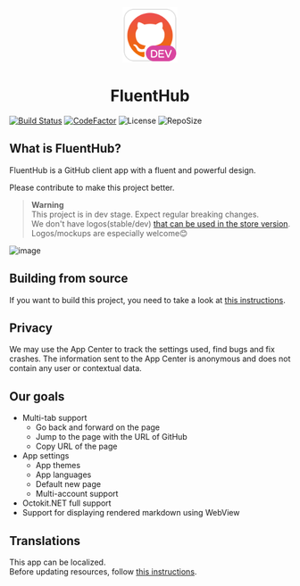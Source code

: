 <p align="center">
  <img alt="Logo" src="src/FluentHub/Assets/AppTiles/Primitives/Dev/FluentHub.dev.original.scale-1024.png" width="100px" />
  <h1 align="center">FluentHub</h1>
</p>

[![Build Status](https://dev.azure.com/fluenthub-community/FluentHub/_apis/build/status/Build%20Pipeline?branchName=main)](https://dev.azure.com/fluenthub-community/FluentHub/_build/latest?definitionId=1&branchName=main)
[![CodeFactor](https://www.codefactor.io/repository/github/fluenthub-community/fluenthub/badge)](https://www.codefactor.io/repository/github/fluenthub-community/fluenthub)
![License](https://img.shields.io/github/license/fluenthub-uwp/FluentHub)
![RepoSize](https://img.shields.io/github/repo-size/fluenthub-uwp/FluentHub)

## What is FluentHub?

FluentHub is a GitHub client app with a fluent and powerful design.

Please contribute to make this project better.

> **Warning**</br> This project is in dev stage. Expect regular breaking changes.</br>
> We don't have logos(stable/dev) [that can be used in the store version](https://github.com/logos). Logos/mockups are especially welcome😊

![image](https://user-images.githubusercontent.com/62196528/156875118-f58c4acb-46de-478b-8b5b-9733b466d6b2.png)

## Building from source

If you want to build this project, you need to take a look at [this instructions](docs/building-from-source.md).

## Privacy

We may use the App Center to track the settings used, find bugs and fix crashes. The information sent to the App Center is anonymous and does not contain any user or contextual data.

## Our goals

* Multi-tab support
  * Go back and forward on the page
  * Jump to the page with the URL of GitHub
  * Copy URL of the page
* App settings
  * App themes
  * App languages
  * Default new page
  * Multi-account support
* Octokit.NET full support
* Support for displaying rendered markdown using WebView

## Translations

This app can be localized.</br>
Before updating resources, follow [this instructions](docs/translations.md).
